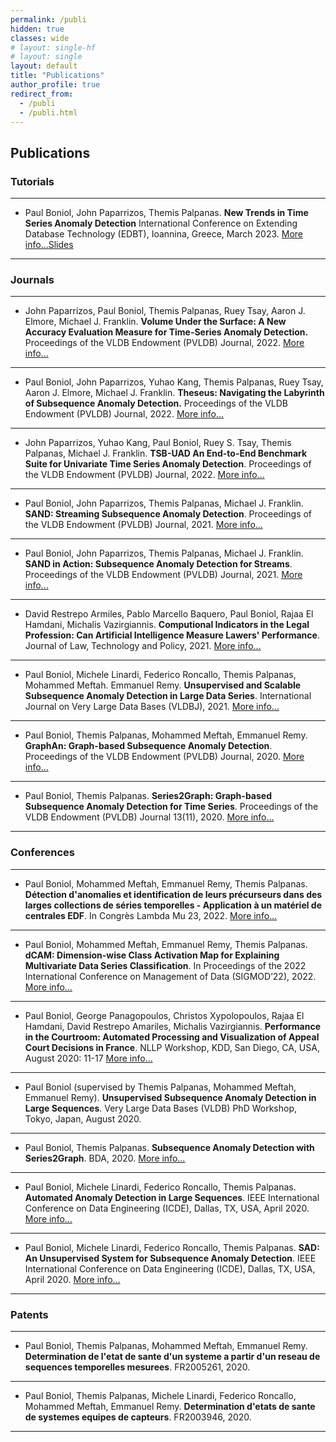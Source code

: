```yaml
---
permalink: /publi
hidden: true
classes: wide
# layout: single-hf
# layout: single
layout: default
title: "Publications"
author_profile: true
redirect_from: 
  - /publi
  - /publi.html
---
```


## Publications

### Tutorials

---

* Paul Boniol, John Paparrizos, Themis Palpanas. **New Trends in Time Series Anomaly Detection** International Conference on Extending Database Technology (EDBT), Ioannina, Greece, March 2023. [More info...](https://helios2.mi.parisdescartes.fr/~themisp/publications/edbt23-TimeSeriesAnomalyDetection-BoniolPaparrizosPalpanas-summary.pdf)[Slides](todo)

---


### Journals


---

* John Paparrizos, Paul Boniol, Themis Palpanas, Ruey Tsay, Aaron J. Elmore, Michael J. Franklin. **Volume Under the Surface: A New Accuracy Evaluation Measure for Time-Series Anomaly Detection.** Proceedings of the VLDB Endowment (PVLDB) Journal, 2022. [More info...](https://www.researchgate.net/publication/363485317_Volume_Under_the_Surface_A_New_Accuracy_Evaluation_Measure_for_Time-Series_Anomaly_Detection)

---

* Paul Boniol, John Paparrizos, Yuhao Kang, Themis Palpanas, Ruey Tsay, Aaron J. Elmore, Michael J. Franklin. **Theseus: Navigating the Labyrinth of Subsequence Anomaly Detection.** Proceedings of the VLDB Endowment (PVLDB) Journal, 2022. [More info...](https://www.researchgate.net/publication/363480726_Theseus_Navigating_the_Labyrinth_of_Time-Series_Anomaly_Detection)

---

* John Paparrizos, Yuhao Kang, Paul Boniol, Ruey S. Tsay, Themis Palpanas, Michael J. Franklin. **TSB-UAD An End-to-End Benchmark Suite for Univariate Time Series Anomaly Detection**. Proceedings of the VLDB Endowment (PVLDB) Journal, 2022. [More info...](https://www.researchgate.net/publication/361483861_TSB-UAD_an_end-to-end_benchmark_suite_for_univariate_time-series_anomaly_detection)

---

* Paul Boniol, John Paparrizos, Themis Palpanas, Michael J. Franklin. **SAND: Streaming Subsequence Anomaly Detection**. Proceedings of the VLDB Endowment (PVLDB) Journal, 2021. [More info...](https://boniolp.github.io/sand)

---

* Paul Boniol, John Paparrizos, Themis Palpanas, Michael J. Franklin. **SAND in Action: Subsequence Anomaly Detection for Streams**. Proceedings of the VLDB Endowment (PVLDB) Journal, 2021. [More info...](https://boniolp.github.io/sand)

--- 

* David Restrepo Armiles, Pablo Marcello Baquero, Paul Boniol, Rajaa El Hamdani, Michalis Vazirgiannis. **Computional Indicators in the Legal Profession: Can Artificial Intelligence Measure Lawers' Performance**. Journal of Law, Technology and Policy, 2021. [More info...](https://papers.ssrn.com/sol3/papers.cfm?abstract_id=3974526)

--- 

* Paul Boniol, Michele Linardi, Federico Roncallo, Themis Palpanas, Mohammed Meftah. Emmanuel Remy. **Unsupervised and Scalable Subsequence Anomaly Detection in Large Data Series**. International Journal on Very Large Data Bases (VLDBJ), 2021. [More info...](https://boniolp.github.io/norma)

---

* Paul Boniol, Themis Palpanas, Mohammed Meftah, Emmanuel Remy. **GraphAn: Graph-based Subsequence Anomaly Detection**. Proceedings of the VLDB Endowment (PVLDB) Journal, 2020. [More info...](https://boniolp.github.io/s2g)

---

* Paul Boniol, Themis Palpanas. **Series2Graph: Graph-based Subsequence Anomaly Detection for Time Series**. Proceedings of the VLDB Endowment (PVLDB) Journal 13(11), 2020. [More info...](https://boniolp.github.io/s2g)

---

### Conferences


---

* Paul Boniol, Mohammed Meftah, Emmanuel Remy, Themis Palpanas. **Détection d'anomalies et identification de leurs précurseurs dans des larges collections de séries temporelles - Application à un matériel de centrales EDF**. In Congrès Lambda Mu 23, 2022. [More info...](https://boniolp.github.io/assets/pdfs/lambda-mu-conference-IEEE-format.pdf)

---

* Paul Boniol, Mohammed Meftah, Emmanuel Remy, Themis Palpanas. **dCAM: Dimension-wise Class Activation Map for Explaining Multivariate Data Series Classification**. In Proceedings of the 2022 International Conference on Management of Data (SIGMOD’22), 2022. [More info...](https://boniolp.github.io/dcam)

---

* Paul Boniol, George Panagopoulos, Christos Xypolopoulos, Rajaa El Hamdani, David Restrepo Amariles, Michalis Vazirgiannis. **Performance in the Courtroom: Automated Processing and Visualization of Appeal Court Decisions in France**. NLLP Workshop, KDD, San Diego, CA, USA, August 2020: 11-17 [More info...](https://boniolp.github.io/smartlaw)

---

* Paul Boniol (supervised by Themis Palpanas, Mohammed Meftah, Emmanuel Remy). **Unsupervised Subsequence Anomaly Detection in Large Sequences**. Very Large Data Bases (VLDB) PhD Workshop, Tokyo, Japan, August 2020.

---

* Paul Boniol, Themis Palpanas. **Subsequence Anomaly Detection with Series2Graph**. BDA, 2020. [More info...](https://boniolp.github.io/s2g)

---

* Paul Boniol, Michele Linardi, Federico Roncallo, Themis Palpanas. **Automated Anomaly Detection in Large Sequences**. IEEE International Conference on Data Engineering (ICDE), Dallas, TX, USA, April 2020. [More info...](https://boniolp.github.io/norma)

---

* Paul Boniol, Michele Linardi, Federico Roncallo, Themis Palpanas. **SAD: An Unsupervised System for Subsequence Anomaly Detection**. IEEE International Conference on Data Engineering (ICDE), Dallas, TX, USA, April 2020. [More info...](https://boniolp.github.io/norma)

---

### Patents

---

* Paul Boniol, Themis Palpanas, Mohammed Meftah, Emmanuel Remy. **Determination de l'etat de sante d'un systeme a partir d'un reseau de sequences temporelles mesurees**. FR2005261, 2020.

---

* Paul Boniol, Themis Palpanas, Michele Linardi, Federico Roncallo, Mohammed Meftah, Emmanuel Remy. **Determination d'etats de sante de systemes equipes de capteurs**. FR2003946, 2020.

---
